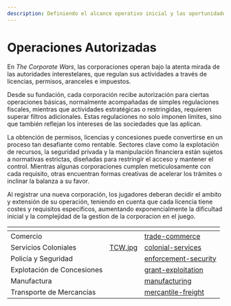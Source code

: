 ```yaml
---
description: Definiendo el alcance operativo inicial y las oportunidades estratégicas.
---
```


# Operaciones Autorizadas

En _The Corporate Wars_, las corporaciones operan bajo la atenta mirada de las autoridades interestelares, que regulan sus actividades a través de licencias, permisos, aranceles e impuestos.

Desde su fundación, cada corporación recibe autorización para ciertas operaciones básicas, normalmente acompañadas de simples regulaciones fiscales, mientras que actividades estratégicas o restringidas, requieren superar filtros adicionales. Estas regulaciones no solo imponen límites, sino que también reflejan los intereses de las sociedades que las aplican.

La obtención de permisos, licencias y concesiones puede convertirse en un proceso tan desafiante como rentable. Sectores clave como la explotación de recursos, la seguridad privada y la manipulación financiera están sujetos a normativas estrictas, diseñadas para restringir el acceso y mantener el control. Mientras algunas corporaciones cumplen meticulosamente con cada requisito, otras encuentran formas creativas de acelerar los trámites o inclinar la balanza a su favor.

Al registrar una nueva corporación, los jugadores deberan decidir el ambito y extensión de su operación, teniendo en cuenta que cada licencia tiene costes y requisitos especificos, aumentando exponencialmente la dificultad inicial y la complejidad de la gestion de la corporacion en el juego.

<table data-view="cards"><thead><tr><th></th><th data-hidden data-card-cover data-type="files"></th><th data-hidden data-card-target data-type="content-ref"></th></tr></thead><tbody><tr><td>Comercio</td><td></td><td><a href="trade-commerce/">trade-commerce</a></td></tr><tr><td>Servicios Coloniales</td><td><a href="../../../.gitbook/assets/TCW.jpg">TCW.jpg</a></td><td><a href="colonial-services/">colonial-services</a></td></tr><tr><td>Policía y Seguridad</td><td></td><td><a href="enforcement-security/">enforcement-security</a></td></tr><tr><td>Explotación de Concesiones</td><td></td><td><a href="grant-exploitation/">grant-exploitation</a></td></tr><tr><td>Manufactura</td><td></td><td><a href="manufacturing/">manufacturing</a></td></tr><tr><td>Transporte de Mercancías</td><td></td><td><a href="mercantile-freight/">mercantile-freight</a></td></tr></tbody></table>
